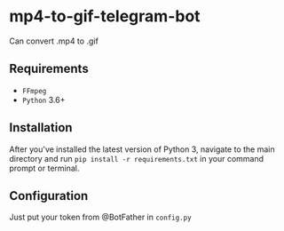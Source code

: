 # mp4-to-gif-telegram-bot

Can convert .mp4 to .gif

## Requirements

* `FFmpeg`
* `Python` 3.6+

## Installation

After you've installed the latest version of Python 3, navigate to the main directory and run `pip install -r requirements.txt` in your command prompt or terminal.

## Configuration

Just put your token from @BotFather in `config.py`
